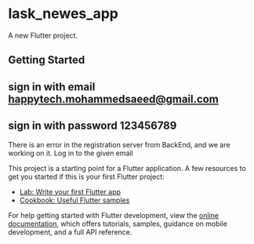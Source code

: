 # lask_newes_app

A new Flutter project.

## Getting Started
## sign in with email happytech.mohammedsaeed@gmail.com
## sign in with password 123456789

There is an error in the registration server from BackEnd, and we are working on it. Log in to the given email 

This project is a starting point for a Flutter application.
A few resources to get you started if this is your first Flutter project:

- [Lab: Write your first Flutter app](https://docs.flutter.dev/get-started/codelab)
- [Cookbook: Useful Flutter samples](https://docs.flutter.dev/cookbook)

For help getting started with Flutter development, view the
[online documentation](https://docs.flutter.dev/), which offers tutorials,
samples, guidance on mobile development, and a full API reference.
